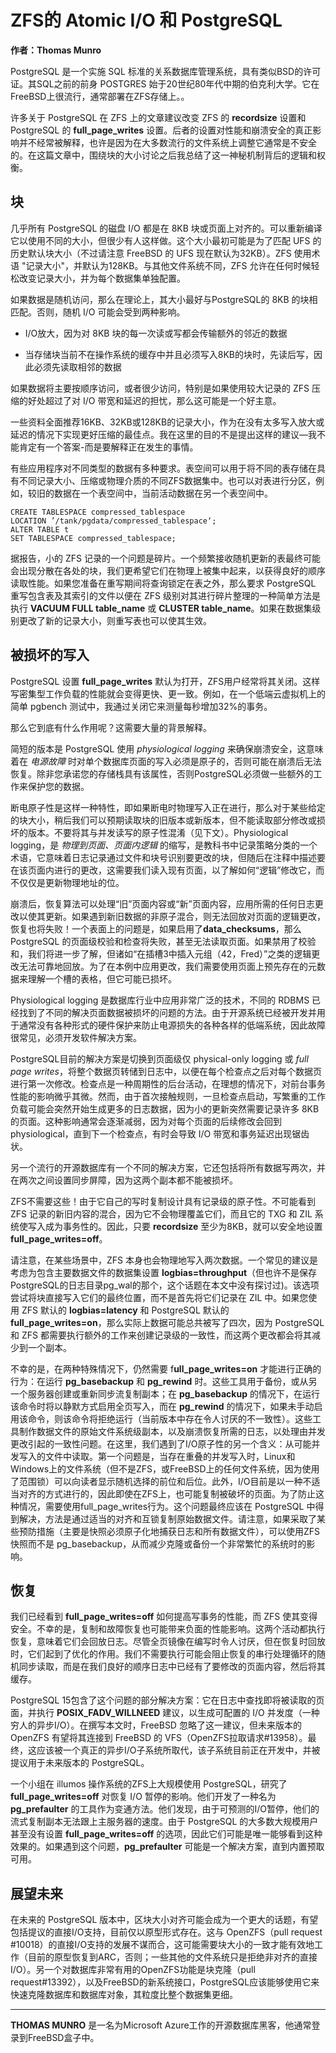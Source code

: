 # ZFS的 Atomic I/O 和 PostgreSQL
**作者：Thomas Munro**

PostgreSQL 是一个实施 SQL 标准的关系数据库管理系统，具有类似BSD的许可证。其SQL之前的前身 POSTGRES 始于20世纪80年代中期的伯克利大学。它在FreeBSD上很流行，通常部署在ZFS存储上。。

许多关于 PostgreSQL 在 ZFS 上的文章建议改变 ZFS 的 **recordsize** 设置和 PostgreSQL 的 **full_page_writes** 设置。后者的设置对性能和崩溃安全的真正影响并不经常被解释，也许是因为在大多数流行的文件系统上调整它通常是不安全的。在这篇文章中，围绕块的大小讨论之后我总结了这一神秘机制背后的逻辑和权衡。 

## 块
几乎所有 PostgreSQL 的磁盘 I/O 都是在 8KB 块或页面上对齐的。可以重新编译它以使用不同的大小，但很少有人这样做。这个大小最初可能是为了匹配 UFS 的历史默认块大小（不过请注意 FreeBSD 的 UFS 现在默认为32KB）。ZFS 使用术语 "记录大小"，并默认为128KB。与其他文件系统不同，ZFS 允许在任何时候轻松改变记录大小，并为每个数据集单独配置。

如果数据是随机访问，那么在理论上，其大小最好与PostgreSQL的 8KB 的块相匹配。否则，随机 I/O 可能会受到两种影响。

- I/O放大，因为对 8KB 块的每一次读或写都会传输额外的邻近的数据

- 当存储块当前不在操作系统的缓存中并且必须写入8KB的块时，先读后写，因此必须先读取相邻的数据

如果数据将主要按顺序访问，或者很少访问，特别是如果使用较大记录的 ZFS 压缩的好处超过了对 I/O 带宽和延迟的担忧，那么这可能是一个好主意。

一些资料全面推荐16KB、32KB或128KB的记录大小，作为在没有太多写入放大或延迟的情况下实现更好压缩的最佳点。我在这里的目的不是提出这样的建议—我不能肯定有一个答案-而是要解释正在发生的事情。

有些应用程序对不同类型的数据有多种要求。表空间可以用于将不同的表存储在具有不同记录大小、压缩或物理介质的不同ZFS数据集中。也可以对表进行分区，例如，较旧的数据在一个表空间中，当前活动数据在另一个表空间中。

```
CREATE TABLESPACE compressed_tablespace
LOCATION ’/tank/pgdata/compressed_tablespace‘;
ALTER TABLE t
SET TABLESPACE compressed_tablespace;
```

据报告，小的 ZFS 记录的一个问题是碎片。一个频繁接收随机更新的表最终可能会出现分散在各处的块，我们更希望它们在物理上被集中起来，以获得良好的顺序读取性能。如果您准备在重写期间将查询锁定在表之外，那么要求 PostgreSQL 重写包含表及其索引的文件以便在 ZFS 级别对其进行碎片整理的一种简单方法是执行 **VACUUM FULL table_name** 或 **CLUSTER table_name**。如果在数据集级别更改了新的记录大小，则重写表也可以使其生效。

## 被损坏的写入
PostgreSQL 设置 **full_page_writes** 默认为打开，ZFS用户经常将其关闭。这样写密集型工作负载的性能就会变得更快、更一致。例如，在一个低端云虚拟机上的简单 pgbench 测试中，我通过关闭它来测量每秒增加32%的事务。

那么它到底有什么作用呢？这需要大量的背景解释。

简短的版本是 PostgreSQL 使用 *physiological logging* 来确保崩溃安全，这意味着在 *电源故障* 时对单个数据库页面的写入必须是原子的，否则可能在崩溃后无法恢复。除非您承诺您的存储栈具有该属性，否则PostgreSQL必须做一些额外的工作来保护您的数据。

断电原子性是这样一种特性，即如果断电时物理写入正在进行，那么对于某些给定的块大小，稍后我们可以预期读取块的旧版本或新版本，但不能读取部分修改或损坏的版本。不要将其与并发读写的原子性混淆（见下文）。Physiological logging，是 *物理到页面、页面内逻辑* 的缩写，是教科书中记录策略分类的一个术语，它意味着日志记录通过文件和块号识别要更改的块，但随后在注释中描述要在该页面内进行的更改，这需要我们读入现有页面，以了解如何“逻辑”修改它，而不仅仅是更新物理地址的位。

崩溃后，恢复算法可以处理“旧”页面内容或“新”页面内容，应用所需的任何日志更改以使其更新。如果遇到新旧数据的非原子混合，则无法回放对页面的逻辑更改，恢复也将失败！一个表面上的问题是，如果启用了**data_checksums**，那么 PostgreSQL 的页面级校验和检查将失败，甚至无法读取页面。如果禁用了校验和，我们将进一步了解，但诸如“在插槽3中插入元组（42，Fred）”之类的逻辑更改无法可靠地回放。为了在本例中应用更改，我们需要使用页面上预先存在的元数据来理解一个槽的表格，但它可能已损坏。

Physiological logging 是数据库行业中应用非常广泛的技术，不同的 RDBMS 已经找到了不同的解决页面数据被损坏的问题的方法。由于开源系统已经被开发并用于通常没有各种形式的硬件保护来防止电源损失的各种各样的低端系统，因此故障很常见，必须开发软件解决方案。

PostgreSQL目前的解决方案是切换到页面级仅 physical-only logging 或 *full page writes*，将整个数据页转储到日志中，以便在每个检查点之后对每个数据页进行第一次修改。检查点是一种周期性的后台活动，在理想的情况下，对前台事务性能的影响微乎其微。然而，由于首次接触规则，一旦检查点启动，写繁重的工作负载可能会突然开始生成更多的日志数据，因为小的更新突然需要记录许多 8KB 的页面。这种影响通常会逐渐减弱，因为对每个页面的后续修改会回到 physiological，直到下一个检查点，有时会导致 I/O 带宽和事务延迟出现锯齿状。

另一个流行的开源数据库有一个不同的解决方案，它还包括将所有数据写两次，并在两次之间设置同步屏障，因为这两个副本都不能被损坏。

ZFS不需要这些！由于它自己的写时复制设计具有记录级的原子性。不可能看到 ZFS 记录的新旧内容的混合，因为它不会物理覆盖它们，而且它的 TXG 和 ZIL 系统使写入成为事务性的。因此，只要 **recordsize** 至少为8KB，就可以安全地设置 **full_page_writes=off**。

请注意，在某些场景中，ZFS 本身也会物理地写入两次数据。一个常见的建议是考虑为包含主要数据文件的数据集设置 **logbias=throughput**（但也许不是保存PostgreSQL的日志目录pg_wal的那个，这个话题在本文中没有探讨过)。该选项尝试将块直接写入它们的最终位置，而不是首先将它们记录在 ZIL 中。如果您使用 ZFS 默认的 **logbias=latency** 和 PostgreSQL 默认的 **full_page_writes=on**，那么实际上数据可能总共被写了四次，因为 PostgreSQL 和 ZFS 都需要执行额外的工作来创建记录级的一致性，而这两个更改都会将其减少到一个副本。

不幸的是，在两种特殊情况下，仍然需要 f**ull_page_writes=on** 才能进行正确的行为：在运行 **pg_basebackup** 和 **pg_rewind** 时。这些工具用于备份，或从另一个服务器创建或重新同步流复制副本；在 **pg_basebackup** 的情况下，在运行该命令时将以静默方式启用全页写入，而在 **pg_rewind** 的情况下，如果未手动启用该命令，则该命令将拒绝运行（当前版本中存在令人讨厌的不一致性）。这些工具制作数据文件的原始文件系统级副本，以及崩溃恢复所需的日志，以处理由并发更改引起的一致性问题。在这里，我们遇到了I/O原子性的另一个含义：从可能并发写入的文件中读取。第一个问题是，当存在重叠的并发写入时，Linux和Windows上的文件系统（但不是ZFS，或FreeBSD上的任何文件系统，因为使用了范围锁）可以向读者显示随机选择的前位和后位。此外，I/O目前是以一种不适当对齐的方式进行的，因此即使在ZFS上，也可能复制被破坏的页面。为了防止这种情况，需要使用full_page_writes行为。这个问题最终应该在  PostgreSQL 中得到解决，方法是通过适当的对齐和互锁复制原始数据文件。请注意，如果采取了某些预防措施（主要是快照必须原子化地捕获日志和所有数据文件），可以使用ZFS快照而不是 pg_basebackup，从而减少克隆或备份一个非常繁忙的系统时的影响。

## 恢复
我们已经看到 **full_page_writes=off** 如何提高写事务的性能，而 ZFS 使其变得安全。不幸的是，复制和故障恢复也可能带来负面的性能影响。这两个活动都执行恢复，意味着它们会回放日志。尽管全页镜像在编写时令人讨厌，但在恢复时回放时，它们起到了优化的作用。我们不需要执行可能会阻止恢复的串行处理循环的随机同步读取，而是在我们良好的顺序日志中已经有了要修改的页面内容，然后将其缓存。

PostgreSQL 15包含了这个问题的部分解决方案：它在日志中查找即将被读取的页面，并执行 **POSIX_FADV_WILLNEED** 建议，以生成可配置的 I/O 并发度（一种穷人的异步I/O）。在撰写本文时，FreeBSD 忽略了这一建议，但未来版本的 OpenZFS 有望将其连接到 FreeBSD 的 VFS（OpenZFS拉取请求#13958）。最终，这应该被一个真正的异步I/O子系统所取代，该子系统目前正在开发中，并被提议用于未来版本的 PostgreSQL。

一个小组在 illumos 操作系统的ZFS上大规模使用 PostgreSQL，研究了 **full_page_writes=off** 对恢复 I/O 暂停的影响。他们开发了一种名为 **pg_prefaulter** 的工具作为变通方法。他们发现，由于可预测的I/O暂停，他们的流式复制副本无法跟上主服务器的速度。由于 PostgreSQL 的大多数大规模用户甚至没有设置 **full_page_writes=off** 的选项，因此它们可能是唯一能够看到这种效果的。如果遇到这个问题，**pg_prefaulter** 可能是一个解决方案，直到内置预取可用。

## 展望未来
在未来的 PostgreSQL 版本中，区块大小对齐可能会成为一个更大的话题，有望包括提议的直接I/O支持，目前仅以原型形式存在。这与 OpenZFS（pull request #10018）的直接I/O支持的发展不谋而合，这可能需要块大小的一致才能有效地工作（目前的原型恢复到ARC，否则；一些其他的文件系统只是拒绝非对齐的直接I/O）。另一个对数据库非常有用的OpenZFS功能是块克隆（pull request#13392），以及FreeBSD的新系统接口，PostgreSQL应该能够使用它来快速克隆数据库和数据库对象，其粒度比整个数据集更细。

---
**THOMAS MUNRO** 是一名为Microsoft Azure工作的开源数据库黑客，他通常登录到FreeBSD盒子中。